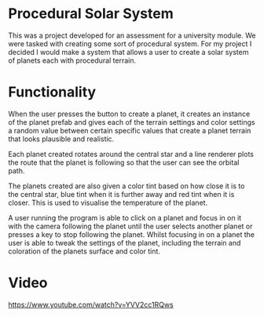 # Procedural Solar System
This was a project developed for an assessment for a university module. We were tasked with creating some sort of procedural system. For my project I decided I would make a system that allows a user to create a solar system of planets each with procedural terrain.

# Functionality
When the user presses the button to create a planet, it creates an instance of the planet prefab and gives each of the terrain settings and color settings a random value between certain specific values that create a planet terrain that looks plausible and realistic.

Each planet created rotates around the central star and a line renderer plots the route that the planet is following so that the user can see the orbital path.

The planets created are also given a color tint based on how close it is to the central star, blue tint when it is further away and red tint when it is closer. This is used to visualise the temperature of the planet. 

A user running the program is able to click on a planet and focus in on it with the camera following the planet until the user selects another planet or presses a key to stop following the planet. Whilst focusing in on a planet the user is able to tweak the settings of the planet, including the terrain and coloration of the planets surface and color tint.

# Video
https://www.youtube.com/watch?v=YVV2cc1RQws
